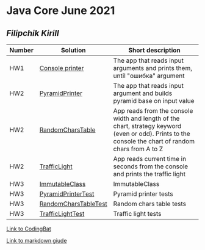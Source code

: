 # Java Core June 2021

## *Filipchik Kirill*

| Number | Solution  | Short description
| --- | --- | --- |
| HW1 | [Console printer](https://github.com/NikolaevArtem/Java_Core_June_2021/tree/feature/KirillFilipchik/src/main/java/homework_1) | The app that reads input arguments and prints them, until "ошибка" argument |
| HW2 | [PyramidPrinter](https://github.com/NikolaevArtem/Java_Core_June_2021/tree/feature/KirillFilipchik/src/main/java/homework_2/pyramid_printer) | The app that reads input argument and builds pyramid base on input value |
| HW2 | [RandomCharsTable](https://github.com/NikolaevArtem/Java_Core_June_2021/tree/feature/KirillFilipchik/src/main/java/homework_2/random_chars_table) | App reads from the console width and length of the chart, strategy keyword (even or odd). Prints to the console the chart of random chars from A to Z |
| HW2 | [TrafficLight](https://github.com/NikolaevArtem/Java_Core_June_2021/tree/feature/KirillFilipchik/src/main/java/homework_2/traffic_light) | App reads current time in seconds from the console and prints the traffic light|
| HW3 | [ImmutableClass](https://github.com/NikolaevArtem/Java_Core_June_2021/tree/feature/KirillFilipchik/src/main/java/homework_3) | ImmutableClass |
| HW3 | [PyramidPrinterTest](https://github.com/NikolaevArtem/Java_Core_June_2021/tree/feature/KirillFilipchik/src/test/java/homework_2/pyramid_printer) | Pyramid printer tests |
| HW3 | [RandomCharsTableTest](https://github.com/NikolaevArtem/Java_Core_June_2021/tree/feature/KirillFilipchik/src/test/java/homework_2/random_chars_table) | Random chars table tests |
| HW3 | [TrafficLightTest](https://github.com/NikolaevArtem/Java_Core_June_2021/tree/feature/KirillFilipchik/src/test/java/homework_2/traffic_light) | Traffic light tests|



[Link to CodingBat](https://codingbat.com/done?user=parallaksik@gmail.com&tag=9517187513)

[Link to markdown giude](https://github.com/adam-p/markdown-here/wiki/Markdown-Cheatsheet)

